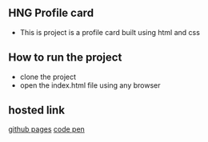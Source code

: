## HNG Profile card

- This is project is a profile card built using html and css

## How to run the project

- clone the project
- open the index.html file using any browser

## hosted link

[github pages](https://adexfit.github.io/hngfirst/)
[code pen](https://codepen.io/realAdexfit/full/yLvbBev)
